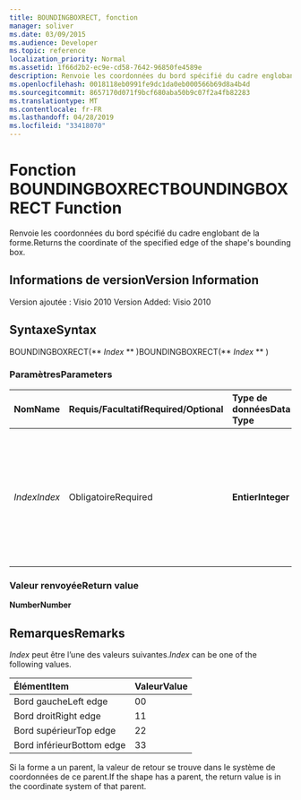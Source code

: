 ```yaml
---
title: BOUNDINGBOXRECT, fonction
manager: soliver
ms.date: 03/09/2015
ms.audience: Developer
ms.topic: reference
localization_priority: Normal
ms.assetid: 1f66d2b2-ec9e-cd58-7642-96850fe4589e
description: Renvoie les coordonnées du bord spécifié du cadre englobant de la forme.
ms.openlocfilehash: 0018118eb0991fe9dc1da0eb000566b69d8a4b4d
ms.sourcegitcommit: 8657170d071f9bcf680aba50b9c07f2a4fb82283
ms.translationtype: MT
ms.contentlocale: fr-FR
ms.lasthandoff: 04/28/2019
ms.locfileid: "33418070"
---
```

# <a name="boundingboxrect-function"></a><span data-ttu-id="681ba-103">Fonction BOUNDINGBOXRECT</span><span class="sxs-lookup"><span data-stu-id="681ba-103">BOUNDINGBOXRECT Function</span></span>

<span data-ttu-id="681ba-104">Renvoie les coordonnées du bord spécifié du cadre englobant de la forme.</span><span class="sxs-lookup"><span data-stu-id="681ba-104">Returns the coordinate of the specified edge of the shape's bounding box.</span></span>
  
## <a name="version-information"></a><span data-ttu-id="681ba-105">Informations de version</span><span class="sxs-lookup"><span data-stu-id="681ba-105">Version Information</span></span>

<span data-ttu-id="681ba-106">Version ajoutée : Visio 2010
</span><span class="sxs-lookup"><span data-stu-id="681ba-106">Version Added: Visio 2010</span></span> 
  
## <a name="syntax"></a><span data-ttu-id="681ba-107">Syntaxe</span><span class="sxs-lookup"><span data-stu-id="681ba-107">Syntax</span></span>

<span data-ttu-id="681ba-108">BOUNDINGBOXRECT(\*\* *Index* \*\* )</span><span class="sxs-lookup"><span data-stu-id="681ba-108">BOUNDINGBOXRECT(\*\* *Index* \*\* )</span></span> 
  
### <a name="parameters"></a><span data-ttu-id="681ba-109">Paramètres</span><span class="sxs-lookup"><span data-stu-id="681ba-109">Parameters</span></span>

|<span data-ttu-id="681ba-110">**Nom**</span><span class="sxs-lookup"><span data-stu-id="681ba-110">**Name**</span></span>|<span data-ttu-id="681ba-111">**Requis/Facultatif**</span><span class="sxs-lookup"><span data-stu-id="681ba-111">**Required/Optional**</span></span>|<span data-ttu-id="681ba-112">**Type de données**</span><span class="sxs-lookup"><span data-stu-id="681ba-112">**Data Type**</span></span>|<span data-ttu-id="681ba-113">**Description**</span><span class="sxs-lookup"><span data-stu-id="681ba-113">**Description**</span></span>|
|:-----|:-----|:-----|:-----|
| <span data-ttu-id="681ba-114">_Index_</span><span class="sxs-lookup"><span data-stu-id="681ba-114">_Index_</span></span> <br/> |<span data-ttu-id="681ba-115">Obligatoire</span><span class="sxs-lookup"><span data-stu-id="681ba-115">Required</span></span>  <br/> |<span data-ttu-id="681ba-116">**Entier**</span><span class="sxs-lookup"><span data-stu-id="681ba-116">**Integer**</span></span> <br/> |<span data-ttu-id="681ba-p101">Bord du cadre englobant de la forme pour lequel récupérer les coordonnées. Voir la section Remarques pour les valeurs possibles.</span><span class="sxs-lookup"><span data-stu-id="681ba-p101">The edge of the shape's bounding box for which to get the coordinate. See Remarks for possible values.</span></span>  <br/> |
   
### <a name="return-value"></a><span data-ttu-id="681ba-119">Valeur renvoyée</span><span class="sxs-lookup"><span data-stu-id="681ba-119">Return value</span></span>

 <span data-ttu-id="681ba-120">**Number**</span><span class="sxs-lookup"><span data-stu-id="681ba-120">**Number**</span></span>
  
## <a name="remarks"></a><span data-ttu-id="681ba-121">Remarques</span><span class="sxs-lookup"><span data-stu-id="681ba-121">Remarks</span></span>

 <span data-ttu-id="681ba-122">*Index*  peut être l’une des valeurs suivantes.</span><span class="sxs-lookup"><span data-stu-id="681ba-122">*Index*  can be one of the following values.</span></span> 
  
|<span data-ttu-id="681ba-123">**Élément**</span><span class="sxs-lookup"><span data-stu-id="681ba-123">**Item**</span></span>|<span data-ttu-id="681ba-124">**Valeur**</span><span class="sxs-lookup"><span data-stu-id="681ba-124">**Value**</span></span>|
|:-----|:-----|
|<span data-ttu-id="681ba-125">Bord gauche</span><span class="sxs-lookup"><span data-stu-id="681ba-125">Left edge</span></span>  <br/> |<span data-ttu-id="681ba-126">0</span><span class="sxs-lookup"><span data-stu-id="681ba-126">0</span></span>  <br/> |
|<span data-ttu-id="681ba-127">Bord droit</span><span class="sxs-lookup"><span data-stu-id="681ba-127">Right edge</span></span>  <br/> |<span data-ttu-id="681ba-128">1</span><span class="sxs-lookup"><span data-stu-id="681ba-128">1</span></span>  <br/> |
|<span data-ttu-id="681ba-129">Bord supérieur</span><span class="sxs-lookup"><span data-stu-id="681ba-129">Top edge</span></span>  <br/> |<span data-ttu-id="681ba-130">2</span><span class="sxs-lookup"><span data-stu-id="681ba-130">2</span></span>  <br/> |
|<span data-ttu-id="681ba-131">Bord inférieur</span><span class="sxs-lookup"><span data-stu-id="681ba-131">Bottom edge</span></span>  <br/> |<span data-ttu-id="681ba-132">3</span><span class="sxs-lookup"><span data-stu-id="681ba-132">3</span></span>  <br/> |
   
<span data-ttu-id="681ba-133">Si la forme a un parent, la valeur de retour se trouve dans le système de coordonnées de ce parent.</span><span class="sxs-lookup"><span data-stu-id="681ba-133">If the shape has a parent, the return value is in the coordinate system of that parent.</span></span>
  

